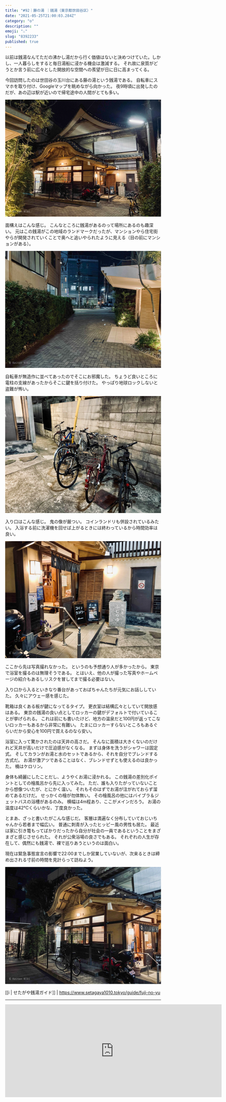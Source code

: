 ```yaml
---
title: "#92｜藤の湯 ｜銭湯（東京都世田谷区）"
date: "2021-05-25T21:00:03.284Z"
category: "o"
description: ""
emoji: "♨️"
slug: "8392233"
published: true
---
```


以前は銭湯なんてただの沸かし湯だから行く価値はないと決めつけていた。しかし、一人暮らしをすると毎日湯船に浸かる機会は激減する。
それ故に泉質がどうとか言う前に広々とした開放的な空間への羨望が日に日に高まってくる。

今回訪問したのは世田谷の玉川台にある藤の湯という銭湯である。
自転車にスマホを取り付け、Googleマップを眺めながら向かった。
夜9時頃に出発したのだが、あの辺は駅が近いので帰宅途中の人間がとても多い。

![銭湯正面](01.jpg)

面構えはこんな感じ。
こんなところに銭湯があるのって場所にあるのも趣深い。
元はこの銭湯がこの地域のランドマークだったが、マンションやら住宅街やらが開発されていくことで奥へと追いやられたように見える（目の前にマンションがある）。

![銭湯への通り道](02.jpg)

自転車が無造作に並べてあったのでそこにお邪魔した。
ちょうど良いところに電柱の支線があったからそこに鍵を括り付けた。
やっぱり地球ロックしないと盗難が怖い。

![自転車置き場](03.jpg)

入り口はこんな感じ。
鬼の像が厳つい。
コインランドリも併設されているみたい。
入浴する前に洗濯機を回せば上がるときには終わっているから時間効率は良い。

![銭湯の暖簾](04.jpg)

ここから先は写真撮れなかった。
というのも予想通り人が多かったから。
東京で浴室を撮るのは無理そうである。
とはいえ、他の人が撮った写真やホームページの紹介もあるしリスクを冒してまで撮る必要はない。

入り口から入るといきなり番台があっておばちゃんたちが元気にお話ししていた。
久々にアウェー感を感じた。

靴箱は良くある板が鍵になってるタイプ。
更衣室は結構広々としていて開放感はある。
東京の銭湯の良い点としてロッカーの鍵がデフォルトで付いていることが挙げられる。
これは前にも書いたけど、地方の温泉だと100円が返ってこないロッカーもあるから非常に有難い。
たまにロッカーすらないところもあるぐらいだから安心を100円で買えるのなら安い。

浴室に入って驚かされたのは天井の高さだ。
そんなに面積は大きくないのだけれど天井が高いだけで圧迫感がなくなる。
まずは身体を洗うがシャワーは固定式。
そしてカランがお湯と水のセットであるから、それを自分でブレンドする方式だ。
お湯が激アツであることはなく、ブレンドせずとも使えるのは良かった。
桶はケロリン。

身体も綺麗にしたことだし、ようやくお湯に浸かれる。
この銭湯の差別化ポイントとしての檜風呂から先に入ってみた。
ただ、誰も入りたがっていないことから想像ついたが、とにかく温い。
それもそのはずでお湯が注がれておらず溜めてあるだけだ。
せっかくの檜が勿体無い。
その檜風呂の他にはバイブラ＆ジェットバスの浴槽があるのみ。
横幅は4m程あり、ここがメインだろう。
お湯の温度は42℃くらいかな、丁度良かった。

とまあ、ざっと書いたがこんな感じだ。
客層は満遍なく分布していておじいちゃんから若者まで幅広い。
普通に刺青が入ったヒッピー風の男性も居た。
最近は家に引き篭もってばかりだったから自分が社会の一員であるということをまざまざと感じさせられた。
それが公衆浴場の良さでもある。
それぞれの人生が存在して、偶然にも銭湯で、裸で巡りあうというのは面白い。

現在は緊急事態宣言の影響で22:00までしか営業していないが、次来るときは締め出される寸前の時間を見計らって訪ねよう。

![銭湯の外観](05.jpg)

[[i | せたがや銭湯ガイド]]
| <https://www.setagaya1010.tokyo/guide/fuji-no-yu>

***

<iframe src="https://www.google.com/maps/embed?pb=!1m14!1m8!1m3!1d51891.76178805932!2d139.630945!3d35.62193!3m2!1i1024!2i768!4f13.1!3m3!1m2!1s0x0%3A0xc1cdca749857b841!2z6Jek44Gu5rmv!5e0!3m2!1sja!2sjp!4v1633239209367!5m2!1sja!2sjp" width="700" height="300" style="border:0;" allowfullscreen="" loading="lazy"></iframe>
